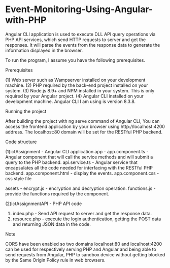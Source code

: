 # Event-Monitoring-Using-Angular-with-PHP

Angular CLI application is used to execute DLL API query operations via PHP API services, which send HTTP requests to server
and get the responses. It will parse the events from the response data to generate the information displayed in the browser.

To run the program, I assume you have the following prerequisites.

Prerequisites

(1) Web server such as Wampserver installed on your development machine.
(2) PHP required by the back-end project installed on your system.
(3) Node.js 8.9+ and NPM installed in your system. This is only required by your Angular project.
(4) Angular CLI installed on your development machine. Angular CLI I am using is version 8.3.8.

Running the project

After building the project with ng serve command of Angular CLI, You can access the frontend application by your browser
using http://localhost:4200 address. The localhost:80 domain will be set for the RESTful PHP backend.

Code structure

(1)ictAssignment - Angular CLI application
  app - app.component.ts - Angular component that will call the service methods and will submit a query to the PHP backend.
        api.service.ts - Angular service that encapsulates all the code needed for interfacing with the RESTful PHP backend.
        app.component.html - display the events. 
        app.component.css - css style file

  assets - encrypt.js - encryption and decryption operation.
           functions.js - provide the functions required by the component.

(2)ictAssignmentAPI - PHP API code 

 1) index.php - Send API request to server and get the response data.
 2) resource.php - execute the login authentication, getting the POST data and returning JSON data in the code.

Note

CORS have been enabled so two domains localhost:80 and localhost:4200 can be used for respectively serving PHP and Angular 
and being able to send requests from Angular, PHP to sandbox device without getting blocked by the Same Origin Policy rule
in web browsers.

